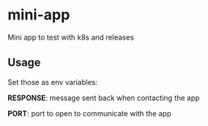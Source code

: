 # mini-app
Mini app to test with k8s and releases

## Usage

Set those as env variables:

**RESPONSE**: message sent back when contacting the app

**PORT**: port to open to communicate with the app